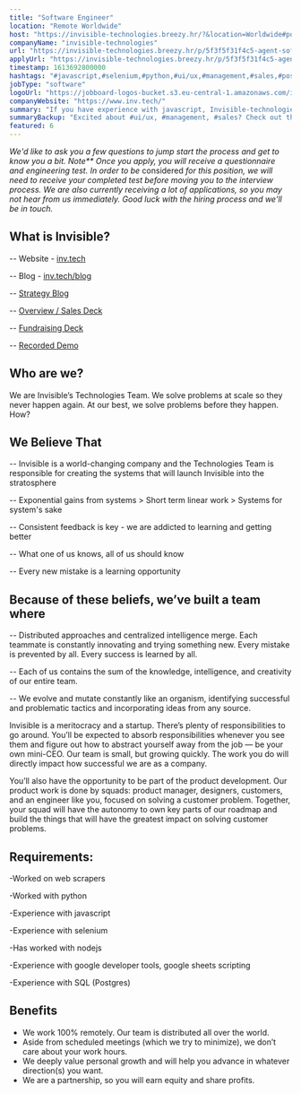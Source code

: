 ```yaml
---
title: "Software Engineer"
location: "Remote Worldwide"
host: "https://invisible-technologies.breezy.hr/?&location=Worldwide#positions"
companyName: "invisible-technologies"
url: "https://invisible-technologies.breezy.hr/p/5f3f5f31f4c5-agent-software-engineer-web-scraper"
applyUrl: "https://invisible-technologies.breezy.hr/p/5f3f5f31f4c5-agent-software-engineer-web-scraper/apply"
timestamp: 1613692800000
hashtags: "#javascript,#selenium,#python,#ui/ux,#management,#sales,#postgresql"
jobType: "software"
logoUrl: "https://jobboard-logos-bucket.s3.eu-central-1.amazonaws.com/invisible-technologies"
companyWebsite: "https://www.inv.tech/"
summary: "If you have experience with javascript, Invisible-technologies is looking for someone with your knowledge."
summaryBackup: "Excited about #ui/ux, #management, #sales? Check out this job post!"
featured: 6
---
```


_We'd like to ask you a few questions to jump start the process and get to know you a bit. Note\*\* Once you apply, you will receive a questionnaire and engineering test. In order to be_ considered _for this position, we will need to receive your completed test before moving you to the interview process._ _We are also currently receiving a lot of applications, so you may not hear from us immediately. Good luck with the hiring process and we'll be in touch._

## What is Invisible?

\-- Website - [inv.tech](http://www.inv.tech/)

\-- Blog - [inv.tech/blog](http://www.inv.tech/blog)

\-- [Strategy Blog](https://medium.com/invisible-strategy)

\-- [Overview / Sales Deck](https://invtech.docsend.com/view/6kp3ixp)

\-- [Fundraising Deck](https://invtech.docsend.com/view/bqd3k7p)

\-- [Recorded Demo](https://youtu.be/f9P2LbTYrRw)

## Who are we?

We are Invisible’s Technologies Team. We solve problems at scale so they never happen again. At our best, we solve problems before they happen. How?

## We Believe That

\-- Invisible is a world-changing company and the Technologies Team is responsible for creating the systems that will launch Invisible into the stratosphere

\-- Exponential gains from systems > Short term linear work > Systems for system's sake

\-- Consistent feedback is key - we are addicted to learning and getting better

\-- What one of us knows, all of us should know

\-- Every new mistake is a learning opportunity

## Because of these beliefs, we’ve built a team where

\-- Distributed approaches and centralized intelligence merge. Each teammate is constantly innovating and trying something new. Every mistake is prevented by all. Every success is learned by all.

\-- Each of us contains the sum of the knowledge, intelligence, and creativity of our entire team.

\-- We evolve and mutate constantly like an organism, identifying successful and problematic tactics and incorporating ideas from any source.

Invisible is a meritocracy and a startup. There’s plenty of responsibilities to go around. You’ll be expected to absorb responsibilities whenever you see them and figure out how to abstract yourself away from the job — be your own mini-CEO. Our team is small, but growing quickly. The work you do will directly impact how successful we are as a company.

You’ll also have the opportunity to be part of the product development. Our product work is done by squads: product manager, designers, customers, and an engineer like you, focused on solving a customer problem. Together, your squad will have the autonomy to own key parts of our roadmap and build the things that will have the greatest impact on solving customer problems.

## Requirements:

-Worked on web scrapers

-Worked with python

-Experience with javascript

-Experience with selenium

-Has worked with nodejs

-Experience with google developer tools, google sheets scripting

-Experience with SQL (Postgres)

## Benefits

*   We work 100% remotely. Our team is distributed all over the world.
*   Aside from scheduled meetings (which we try to minimize), we don’t care about your work hours.
*   We deeply value personal growth and will help you advance in whatever direction(s) you want.
*   We are a partnership, so you will earn equity and share profits.
